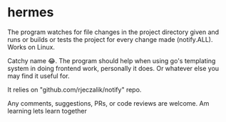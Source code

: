 # hermes

The program watches for file changes in the project directory given and runs or builds or tests the project
for every change made (notify.ALL). Works on Linux.

Catchy name 😂.
The program should help when using go's templating system in doing frontend work, personally it does.
Or whatever else you may find it useful for.

It relies on "github.com/rjeczalik/notify" repo.

Any comments, suggestions, PRs, or code reviews are welcome.
Am learning lets learn together 